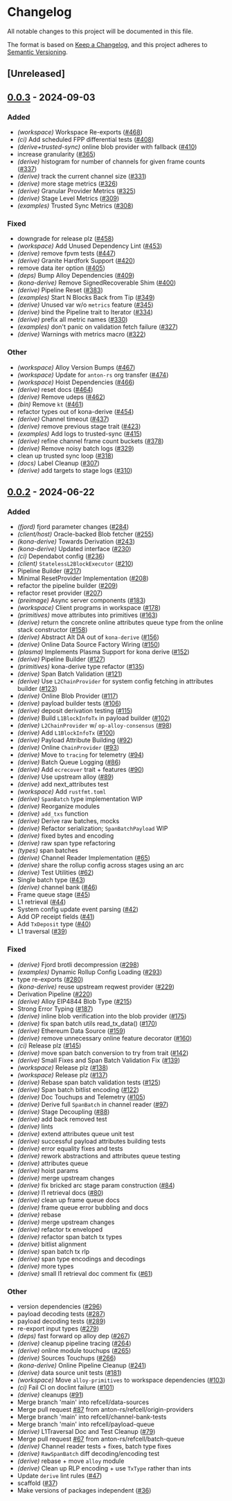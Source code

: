 # Changelog
All notable changes to this project will be documented in this file.

The format is based on [Keep a Changelog](https://keepachangelog.com/en/1.0.0/),
and this project adheres to [Semantic Versioning](https://semver.org/spec/v2.0.0.html).

## [Unreleased]

## [0.0.3](https://github.com/ethereum-optimism/kona-repro-pat/compare/kona-derive-v0.0.2...kona-derive-v0.0.3) - 2024-09-03

### Added
- *(workspace)* Workspace Re-exports ([#468](https://github.com/ethereum-optimism/kona-repro-pat/pull/468))
- *(ci)* Add scheduled FPP differential tests ([#408](https://github.com/ethereum-optimism/kona-repro-pat/pull/408))
- *(derive+trusted-sync)* online blob provider with fallback ([#410](https://github.com/ethereum-optimism/kona-repro-pat/pull/410))
- increase granularity ([#365](https://github.com/ethereum-optimism/kona-repro-pat/pull/365))
- *(derive)* histogram for number of channels for given frame counts ([#337](https://github.com/ethereum-optimism/kona-repro-pat/pull/337))
- *(derive)* track the current channel size ([#331](https://github.com/ethereum-optimism/kona-repro-pat/pull/331))
- *(derive)* more stage metrics ([#326](https://github.com/ethereum-optimism/kona-repro-pat/pull/326))
- *(derive)* Granular Provider Metrics ([#325](https://github.com/ethereum-optimism/kona-repro-pat/pull/325))
- *(derive)* Stage Level Metrics ([#309](https://github.com/ethereum-optimism/kona-repro-pat/pull/309))
- *(examples)* Trusted Sync Metrics ([#308](https://github.com/ethereum-optimism/kona-repro-pat/pull/308))

### Fixed
- downgrade for release plz ([#458](https://github.com/ethereum-optimism/kona-repro-pat/pull/458))
- *(workspace)* Add Unused Dependency Lint ([#453](https://github.com/ethereum-optimism/kona-repro-pat/pull/453))
- *(derive)* remove fpvm tests ([#447](https://github.com/ethereum-optimism/kona-repro-pat/pull/447))
- *(derive)* Granite Hardfork Support ([#420](https://github.com/ethereum-optimism/kona-repro-pat/pull/420))
- remove data iter option ([#405](https://github.com/ethereum-optimism/kona-repro-pat/pull/405))
- *(deps)* Bump Alloy Dependencies ([#409](https://github.com/ethereum-optimism/kona-repro-pat/pull/409))
- *(kona-derive)* Remove SignedRecoverable Shim ([#400](https://github.com/ethereum-optimism/kona-repro-pat/pull/400))
- *(derive)* Pipeline Reset ([#383](https://github.com/ethereum-optimism/kona-repro-pat/pull/383))
- *(examples)* Start N Blocks Back from Tip ([#349](https://github.com/ethereum-optimism/kona-repro-pat/pull/349))
- *(derive)* Unused var w/o `metrics` feature ([#345](https://github.com/ethereum-optimism/kona-repro-pat/pull/345))
- *(derive)* bind the Pipeline trait to Iterator ([#334](https://github.com/ethereum-optimism/kona-repro-pat/pull/334))
- *(derive)* prefix all metric names ([#330](https://github.com/ethereum-optimism/kona-repro-pat/pull/330))
- *(examples)* don't panic on validation fetch failure ([#327](https://github.com/ethereum-optimism/kona-repro-pat/pull/327))
- *(derive)* Warnings with metrics macro ([#322](https://github.com/ethereum-optimism/kona-repro-pat/pull/322))

### Other
- *(workspace)* Alloy Version Bumps ([#467](https://github.com/ethereum-optimism/kona-repro-pat/pull/467))
- *(workspace)* Update for `anton-rs` org transfer ([#474](https://github.com/ethereum-optimism/kona-repro-pat/pull/474))
- *(workspace)* Hoist Dependencies ([#466](https://github.com/ethereum-optimism/kona-repro-pat/pull/466))
- *(derive)* reset docs ([#464](https://github.com/ethereum-optimism/kona-repro-pat/pull/464))
- *(derive)* Remove udeps ([#462](https://github.com/ethereum-optimism/kona-repro-pat/pull/462))
- *(bin)* Remove `kt` ([#461](https://github.com/ethereum-optimism/kona-repro-pat/pull/461))
- refactor types out of kona-derive ([#454](https://github.com/ethereum-optimism/kona-repro-pat/pull/454))
- *(derive)* Channel timeout ([#437](https://github.com/ethereum-optimism/kona-repro-pat/pull/437))
- *(derive)* remove previous stage trait ([#423](https://github.com/ethereum-optimism/kona-repro-pat/pull/423))
- *(examples)* Add logs to trusted-sync ([#415](https://github.com/ethereum-optimism/kona-repro-pat/pull/415))
- *(derive)* refine channel frame count buckets ([#378](https://github.com/ethereum-optimism/kona-repro-pat/pull/378))
- *(derive)* Remove noisy batch logs ([#329](https://github.com/ethereum-optimism/kona-repro-pat/pull/329))
- clean up trusted sync loop ([#318](https://github.com/ethereum-optimism/kona-repro-pat/pull/318))
- *(docs)* Label Cleanup ([#307](https://github.com/ethereum-optimism/kona-repro-pat/pull/307))
- *(derive)* add targets to stage logs ([#310](https://github.com/ethereum-optimism/kona-repro-pat/pull/310))

## [0.0.2](https://github.com/anton-rs/kona/compare/kona-derive-v0.0.1...kona-derive-v0.0.2) - 2024-06-22

### Added
- *(fjord)* fjord parameter changes ([#284](https://github.com/anton-rs/kona/pull/284))
- *(client/host)* Oracle-backed Blob fetcher ([#255](https://github.com/anton-rs/kona/pull/255))
- *(kona-derive)* Towards Derivation ([#243](https://github.com/anton-rs/kona/pull/243))
- *(kona-derive)* Updated interface ([#230](https://github.com/anton-rs/kona/pull/230))
- *(ci)* Dependabot config ([#236](https://github.com/anton-rs/kona/pull/236))
- *(client)* `StatelessL2BlockExecutor` ([#210](https://github.com/anton-rs/kona/pull/210))
- Pipeline Builder ([#217](https://github.com/anton-rs/kona/pull/217))
- Minimal ResetProvider Implementation ([#208](https://github.com/anton-rs/kona/pull/208))
- refactor the pipeline builder ([#209](https://github.com/anton-rs/kona/pull/209))
- refactor reset provider ([#207](https://github.com/anton-rs/kona/pull/207))
- *(preimage)* Async server components ([#183](https://github.com/anton-rs/kona/pull/183))
- *(workspace)* Client programs in workspace ([#178](https://github.com/anton-rs/kona/pull/178))
- *(primitives)* move attributes into primitives ([#163](https://github.com/anton-rs/kona/pull/163))
- *(derive)* return the concrete online attributes queue type from the online stack constructor ([#158](https://github.com/anton-rs/kona/pull/158))
- *(derive)* Abstract Alt DA out of `kona-derive` ([#156](https://github.com/anton-rs/kona/pull/156))
- *(derive)* Online Data Source Factory Wiring ([#150](https://github.com/anton-rs/kona/pull/150))
- *(plasma)* Implements Plasma Support for kona derive ([#152](https://github.com/anton-rs/kona/pull/152))
- *(derive)* Pipeline Builder ([#127](https://github.com/anton-rs/kona/pull/127))
- *(primitives)* kona-derive type refactor ([#135](https://github.com/anton-rs/kona/pull/135))
- *(derive)* Span Batch Validation ([#121](https://github.com/anton-rs/kona/pull/121))
- *(derive)* Use `L2ChainProvider` for system config fetching in attributes builder ([#123](https://github.com/anton-rs/kona/pull/123))
- *(derive)* Online Blob Provider ([#117](https://github.com/anton-rs/kona/pull/117))
- *(derive)* payload builder tests ([#106](https://github.com/anton-rs/kona/pull/106))
- *(derive)* deposit derivation testing ([#115](https://github.com/anton-rs/kona/pull/115))
- *(derive)* Build `L1BlockInfoTx` in payload builder ([#102](https://github.com/anton-rs/kona/pull/102))
- *(derive)* `L2ChainProvider` w/ `op-alloy-consensus` ([#98](https://github.com/anton-rs/kona/pull/98))
- *(derive)* Add `L1BlockInfoTx` ([#100](https://github.com/anton-rs/kona/pull/100))
- *(derive)* Payload Attribute Building ([#92](https://github.com/anton-rs/kona/pull/92))
- *(derive)* Online `ChainProvider` ([#93](https://github.com/anton-rs/kona/pull/93))
- *(derive)* Move to `tracing` for telemetry ([#94](https://github.com/anton-rs/kona/pull/94))
- *(derive)* Batch Queue Logging ([#86](https://github.com/anton-rs/kona/pull/86))
- *(derive)* Add `ecrecover` trait + features ([#90](https://github.com/anton-rs/kona/pull/90))
- *(derive)* Use upstream alloy ([#89](https://github.com/anton-rs/kona/pull/89))
- *(derive)* add next_attributes test
- *(workspace)* Add `rustfmt.toml`
- *(derive)* `SpanBatch` type implementation WIP
- *(derive)* Reorganize modules
- *(derive)* `add_txs` function
- *(derive)* Derive raw batches, mocks
- *(derive)* Refactor serialization; `SpanBatchPayload` WIP
- *(derive)* fixed bytes and encoding
- *(derive)* raw span type refactoring
- *(types)* span batches
- *(derive)* Channel Reader Implementation ([#65](https://github.com/anton-rs/kona/pull/65))
- *(derive)* share the rollup config across stages using an arc
- *(derive)* Test Utilities ([#62](https://github.com/anton-rs/kona/pull/62))
- Single batch type ([#43](https://github.com/anton-rs/kona/pull/43))
- *(derive)* channel bank ([#46](https://github.com/anton-rs/kona/pull/46))
- Frame queue stage ([#45](https://github.com/anton-rs/kona/pull/45))
- L1 retrieval ([#44](https://github.com/anton-rs/kona/pull/44))
- System config update event parsing ([#42](https://github.com/anton-rs/kona/pull/42))
- Add OP receipt fields ([#41](https://github.com/anton-rs/kona/pull/41))
- Add `TxDeposit` type ([#40](https://github.com/anton-rs/kona/pull/40))
- L1 traversal ([#39](https://github.com/anton-rs/kona/pull/39))

### Fixed
- *(derive)* Fjord brotli decompression ([#298](https://github.com/anton-rs/kona/pull/298))
- *(examples)* Dynamic Rollup Config Loading ([#293](https://github.com/anton-rs/kona/pull/293))
- type re-exports ([#280](https://github.com/anton-rs/kona/pull/280))
- *(kona-derive)* reuse upstream reqwest provider ([#229](https://github.com/anton-rs/kona/pull/229))
- Derivation Pipeline ([#220](https://github.com/anton-rs/kona/pull/220))
- *(derive)* Alloy EIP4844 Blob Type ([#215](https://github.com/anton-rs/kona/pull/215))
- Strong Error Typing ([#187](https://github.com/anton-rs/kona/pull/187))
- *(derive)* inline blob verification into the blob provider ([#175](https://github.com/anton-rs/kona/pull/175))
- *(derive)* fix span batch utils read_tx_data() ([#170](https://github.com/anton-rs/kona/pull/170))
- *(derive)* Ethereum Data Source ([#159](https://github.com/anton-rs/kona/pull/159))
- *(derive)* remove unnecessary online feature decorator ([#160](https://github.com/anton-rs/kona/pull/160))
- *(ci)* Release plz ([#145](https://github.com/anton-rs/kona/pull/145))
- *(derive)* move span batch conversion to try from trait ([#142](https://github.com/anton-rs/kona/pull/142))
- *(derive)* Small Fixes and Span Batch Validation Fix ([#139](https://github.com/anton-rs/kona/pull/139))
- *(workspace)* Release plz ([#138](https://github.com/anton-rs/kona/pull/138))
- *(workspace)* Release plz ([#137](https://github.com/anton-rs/kona/pull/137))
- *(derive)* Rebase span batch validation tests ([#125](https://github.com/anton-rs/kona/pull/125))
- *(derive)* Span batch bitlist encoding ([#122](https://github.com/anton-rs/kona/pull/122))
- *(derive)* Doc Touchups and Telemetry ([#105](https://github.com/anton-rs/kona/pull/105))
- *(derive)* Derive full `SpanBatch` in channel reader ([#97](https://github.com/anton-rs/kona/pull/97))
- *(derive)* Stage Decoupling ([#88](https://github.com/anton-rs/kona/pull/88))
- *(derive)* add back removed test
- *(derive)* lints
- *(derive)* extend attributes queue unit test
- *(derive)* successful payload attributes building tests
- *(derive)* error equality fixes and tests
- *(derive)* rework abstractions and attributes queue testing
- *(derive)* attributes queue
- *(derive)* hoist params
- *(derive)* merge upstream changes
- *(derive)* fix bricked arc stage param construction ([#84](https://github.com/anton-rs/kona/pull/84))
- *(derive)* l1 retrieval docs ([#80](https://github.com/anton-rs/kona/pull/80))
- *(derive)* clean up frame queue docs
- *(derive)* frame queue error bubbling and docs
- *(derive)* rebase
- *(derive)* merge upstream changes
- *(derive)* refactor tx enveloped
- *(derive)* refactor span batch tx types
- *(derive)* bitlist alignment
- *(derive)* span batch tx rlp
- *(derive)* span type encodings and decodings
- *(derive)* more types
- *(derive)* small l1 retrieval doc comment fix ([#61](https://github.com/anton-rs/kona/pull/61))

### Other
- version dependencies ([#296](https://github.com/anton-rs/kona/pull/296))
- payload decoding tests ([#287](https://github.com/anton-rs/kona/pull/287))
- payload decoding tests ([#289](https://github.com/anton-rs/kona/pull/289))
- re-export input types ([#279](https://github.com/anton-rs/kona/pull/279))
- *(deps)* fast forward op alloy dep ([#267](https://github.com/anton-rs/kona/pull/267))
- *(derive)* cleanup pipeline tracing ([#264](https://github.com/anton-rs/kona/pull/264))
- *(derive)* online module touchups ([#265](https://github.com/anton-rs/kona/pull/265))
- *(derive)* Sources Touchups ([#266](https://github.com/anton-rs/kona/pull/266))
- *(kona-derive)* Online Pipeline Cleanup ([#241](https://github.com/anton-rs/kona/pull/241))
- *(derive)* data source unit tests ([#181](https://github.com/anton-rs/kona/pull/181))
- *(workspace)* Move `alloy-primitives` to workspace dependencies ([#103](https://github.com/anton-rs/kona/pull/103))
- *(ci)* Fail CI on doclint failure ([#101](https://github.com/anton-rs/kona/pull/101))
- *(derive)* cleanups ([#91](https://github.com/anton-rs/kona/pull/91))
- Merge branch 'main' into refcell/data-sources
- Merge pull request [#87](https://github.com/anton-rs/kona/pull/87) from anton-rs/refcell/origin-providers
- Merge branch 'main' into refcell/channel-bank-tests
- Merge branch 'main' into refcell/payload-queue
- *(derive)* L1Traversal Doc and Test Cleanup ([#79](https://github.com/anton-rs/kona/pull/79))
- Merge pull request [#67](https://github.com/anton-rs/kona/pull/67) from anton-rs/refcell/batch-queue
- *(derive)* Channel reader tests + fixes, batch type fixes
- *(derive)* `RawSpanBatch` diff decoding/encoding test
- *(derive)* rebase + move `alloy` module
- *(derive)* Clean up RLP encoding + use `TxType` rather than ints
- Update `derive` lint rules ([#47](https://github.com/anton-rs/kona/pull/47))
- scaffold ([#37](https://github.com/anton-rs/kona/pull/37))
- Make versions of packages independent ([#36](https://github.com/anton-rs/kona/pull/36))
